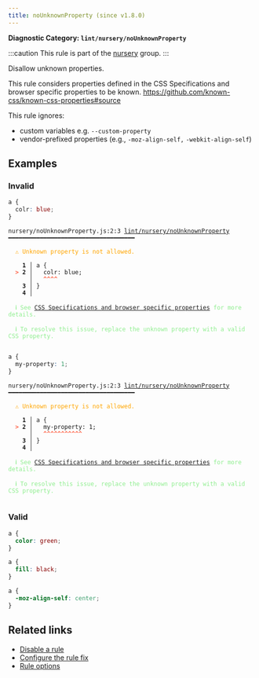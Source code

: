 ```yaml
---
title: noUnknownProperty (since v1.8.0)
---
```


**Diagnostic Category: `lint/nursery/noUnknownProperty`**

:::caution
This rule is part of the [nursery](/linter/rules/#nursery) group.
:::

Disallow unknown properties.

This rule considers properties defined in the CSS Specifications and browser specific properties to be known.
https://github.com/known-css/known-css-properties#source

This rule ignores:

- custom variables e.g. `--custom-property`
- vendor-prefixed properties (e.g., `-moz-align-self,` `-webkit-align-self`)

## Examples

### Invalid

```css
a {
  colr: blue;
}
```

<pre class="language-text"><code class="language-text">nursery/noUnknownProperty.js:2:3 <a href="https://biomejs.dev/linter/rules/no-unknown-property">lint/nursery/noUnknownProperty</a> ━━━━━━━━━━━━━━━━━━━━━━━━━━━━━━━━━━━━

<strong><span style="color: Orange;">  </span></strong><strong><span style="color: Orange;">⚠</span></strong> <span style="color: Orange;">Unknown property is not allowed.</span>
  
    <strong>1 │ </strong>a {
<strong><span style="color: Tomato;">  </span></strong><strong><span style="color: Tomato;">&gt;</span></strong> <strong>2 │ </strong>  colr: blue;
   <strong>   │ </strong>  <strong><span style="color: Tomato;">^</span></strong><strong><span style="color: Tomato;">^</span></strong><strong><span style="color: Tomato;">^</span></strong><strong><span style="color: Tomato;">^</span></strong>
    <strong>3 │ </strong>}
    <strong>4 │ </strong>
  
<strong><span style="color: lightgreen;">  </span></strong><strong><span style="color: lightgreen;">ℹ</span></strong> <span style="color: lightgreen;">See </span><span style="color: lightgreen;"><a href="https://stylelint.io/user-guide/rules/property-no-unknown/">CSS Specifications and browser specific properties</a></span><span style="color: lightgreen;"> for more details.</span>
  
<strong><span style="color: lightgreen;">  </span></strong><strong><span style="color: lightgreen;">ℹ</span></strong> <span style="color: lightgreen;">To resolve this issue, replace the unknown property with a valid CSS property.</span>
  
</code></pre>

```css
a {
  my-property: 1;
}
```

<pre class="language-text"><code class="language-text">nursery/noUnknownProperty.js:2:3 <a href="https://biomejs.dev/linter/rules/no-unknown-property">lint/nursery/noUnknownProperty</a> ━━━━━━━━━━━━━━━━━━━━━━━━━━━━━━━━━━━━

<strong><span style="color: Orange;">  </span></strong><strong><span style="color: Orange;">⚠</span></strong> <span style="color: Orange;">Unknown property is not allowed.</span>
  
    <strong>1 │ </strong>a {
<strong><span style="color: Tomato;">  </span></strong><strong><span style="color: Tomato;">&gt;</span></strong> <strong>2 │ </strong>  my-property: 1;
   <strong>   │ </strong>  <strong><span style="color: Tomato;">^</span></strong><strong><span style="color: Tomato;">^</span></strong><strong><span style="color: Tomato;">^</span></strong><strong><span style="color: Tomato;">^</span></strong><strong><span style="color: Tomato;">^</span></strong><strong><span style="color: Tomato;">^</span></strong><strong><span style="color: Tomato;">^</span></strong><strong><span style="color: Tomato;">^</span></strong><strong><span style="color: Tomato;">^</span></strong><strong><span style="color: Tomato;">^</span></strong><strong><span style="color: Tomato;">^</span></strong>
    <strong>3 │ </strong>}
    <strong>4 │ </strong>
  
<strong><span style="color: lightgreen;">  </span></strong><strong><span style="color: lightgreen;">ℹ</span></strong> <span style="color: lightgreen;">See </span><span style="color: lightgreen;"><a href="https://stylelint.io/user-guide/rules/property-no-unknown/">CSS Specifications and browser specific properties</a></span><span style="color: lightgreen;"> for more details.</span>
  
<strong><span style="color: lightgreen;">  </span></strong><strong><span style="color: lightgreen;">ℹ</span></strong> <span style="color: lightgreen;">To resolve this issue, replace the unknown property with a valid CSS property.</span>
  
</code></pre>

### Valid

```css
a {
  color: green;
}
```

```css
a {
  fill: black;
}
```

```css
a {
  -moz-align-self: center;
}
```

## Related links

- [Disable a rule](/linter/#disable-a-lint-rule)
- [Configure the rule fix](/linter#configure-the-rule-fix)
- [Rule options](/linter/#rule-options)
